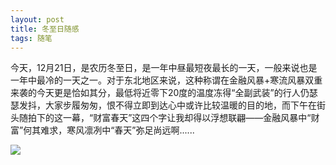 ```yaml
---
layout: post
title: 冬至日随感
tags: 随笔
---
```


今天，12月21日，是农历冬至日，是一年中昼最短夜最长的一天，一般来说也是一年中最冷的一天之一。对于东北地区来说，这种称谓在金融风暴+寒流风暴双重来袭的今天更是恰如其分，最低将近零下20度的温度冻得“全副武装”的行人仍瑟瑟发抖，大家步履匆匆，恨不得立即到达心中或许比较温暖的目的地，而下午在街头随拍下的这一幕，“财富春天”这四个字让我却得以浮想联翩——金融风暴中“财富”何其难求，寒风凛冽中“春天”弥足尚远啊......

![](http://image.cpxxpc.com/dongzhiri.jpg-700)

